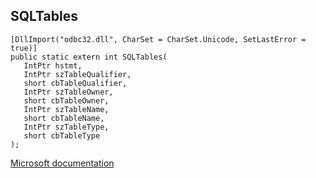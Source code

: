 ## SQLTables

```
[DllImport("odbc32.dll", CharSet = CharSet.Unicode, SetLastError = true)]
public static extern int SQLTables(
   IntPtr hstmt,
   IntPtr szTableQualifier,
   short cbTableQualifier,
   IntPtr szTableOwner,
   short cbTableOwner,
   IntPtr szTableName,
   short cbTableName,
   IntPtr szTableType,
   short cbTableType
);
```

[Microsoft documentation](https://docs.microsoft.com/en-us/sql/odbc/reference/syntax/sqltables-function)
